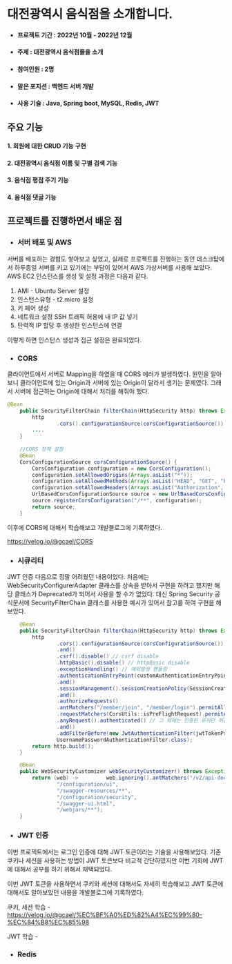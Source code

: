 # 대전광역시 음식점을 소개합니다.
- #### 프로젝트 기간 : 2022년 10월 - 2022년 12월
- #### 주제 : 대전광역시 음식점들을 소개
- #### 참여인원 : 2명
- #### 맡은 포지션 : 백엔드 서버 개발
- #### 사용 기술 : Java, Spring boot, MySQL, Redis, JWT

## 주요 기능
#### 1. 회원에 대한 CRUD 기능 구현
#### 2. 대전광역시 음식점 이름 및 구별 검색 기능
#### 3. 음식점 평점 주기 기능
#### 4. 음식점 댓글 기능

## 프로젝트를 진행하면서 배운 점

- ### 서버 배포 및 AWS
서버를 배포하는 경험도 쌓아보고 싶었고, 실제로 프로젝트를 진행하는 동안 데스크탑에서 하루종일 서버를 키고 있기에는 부담이 있어서 AWS 가상서버를 사용해 보았다.
AWS EC2 인스턴스를 생성 및 설정 과정은 다음과 같다.
1. AMI - Ubuntu Server 설정
2. 인스턴스유형 - t2.micro 설정
3. 키 페어 생성
4. 네트워크 설정 SSH 트래픽 허용에 내 IP 값 넣기
5. 탄력적 IP 할당 후 생성한 인스턴스에 연결

이렇게 하면 인스턴스 생성과 접근 설정은 완료되었다.

- ### CORS
클라이언트에서 서버로 Mapping을 하였을 때 CORS 에러가 발생하였다. 원인을 알아보니 클라이언트에 있는 Origin과 서버에 있는 Origin이 달라서 생기는 문제였다. 그래서 서버에 접근하는 Origin에 대해서 처리를 해줘야 했다.

```java
@Bean
    public SecurityFilterChain filterChain(HttpSecurity http) throws Exception {
        http
                .cors().configurationSource(corsConfigurationSource())
        ....
    }
    
    //CORS 정책 설정
    @Bean
    CorsConfigurationSource corsConfigurationSource() {
        CorsConfiguration configuration = new CorsConfiguration();
        configuration.setAllowedOrigins(Arrays.asList("*"));
        configuration.setAllowedMethods(Arrays.asList("HEAD", "GET", "POST", "PUT"));
        configuration.setAllowedHeaders(Arrays.asList("Authorization", "Cache-Control", "Content-Type"));
        UrlBasedCorsConfigurationSource source = new UrlBasedCorsConfigurationSource();
        source.registerCorsConfiguration("/**", configuration);
        return source;
    }
```

이후에 CORS에 대해서 학습해보고 개발블로그에 기록하였다.

https://velog.io/@gcael/CORS

- ### 시큐리티
JWT 인증 다음으로 정말 어려웠던 내용이었다. 처음에는 WebSecurityConfigurerAdapter 클래스를 상속을 받아서 구현을 하려고 했지만 해당 클래스가 Deprecated가 되어서 사용을 할 수가 없었다. 대신 Spring Security 공식문서에 SecurityFilterChain 클래스를 사용한 예시가 있어서 참고를 하여 구현을 해보았다.

```java
    @Bean
    public SecurityFilterChain filterChain(HttpSecurity http) throws Exception {
        http
                .cors().configurationSource(corsConfigurationSource())
                .and()
                .csrf().disable() // csrf disable
                .httpBasic().disable() // httpBasic disable
                .exceptionHandling() // 예외발생 핸들링
                .authenticationEntryPoint(customAuthenticationEntryPoint)
                .and()
                .sessionManagement().sessionCreationPolicy(SessionCreationPolicy.STATELESS) // 토큰 기반 인증이므로 세션 사용 X
                .and()
                .authorizeRequests()
                .antMatchers("/member/join", "/member/login").permitAll() // 로그인, 회원가입만 허용
                .requestMatchers(CorsUtils::isPreFlightRequest).permitAll()
                .anyRequest().authenticated() // 그 외에는 인증된 유저만 허용
                .and()
                .addFilterBefore(new JwtAuthenticationFilter(jwtTokenProvider, memberDetailsService),
                UsernamePasswordAuthenticationFilter.class);
        return http.build();
    }

    @Bean
    public WebSecurityCustomizer webSecurityCustomizer() throws Exception {
        return (web) ->         web.ignoring().antMatchers("/v2/api-docs",
                "/configuration/ui",
                "/swagger-resources/**",
                "/configuration/security",
                "/swagger-ui.html",
                "/webjars/**");
    }
```
- ### JWT 인증
이번 프로젝트에서는 로그인 인증에 대해 JWT 토큰이라는 기술을 사용해보았다. 기존 쿠키나 세션을 사용하는 방법이 JWT 토큰보다 비교적 간단하였지만 이번 기회에 JWT에 대해서 공부를 하기 위해서 채택되었다.


이번 JWT 토큰을 사용하면서 쿠키와 세션에 대해서도 자세히 학습해보고 JWT 토큰에 대해서도 알아보았던 내용을 개발블로그에 기록하였다.

쿠키, 세션 학습 - https://velog.io/@gcael/%EC%BF%A0%ED%82%A4%EC%99%80-%EC%84%B8%EC%85%98

JWT 학습 - 

- ### Redis


